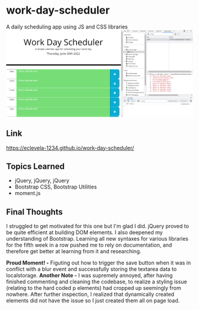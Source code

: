 # work-day-scheduler
A daily scheduling app using JS and CSS libraries
![screenshot of app](./assets/images/screenshot.png)

## Link 
https://eclevela-1234.github.io/work-day-scheduler/

## Topics Learned
* jQuery, jQuery, jQuery
* Bootstrap CSS, Bootstrap Utilities
* moment.js

## Final Thoughts
I struggled to get motivated for this one but I'm glad I did. jQuery proved to be quite efficient at building DOM elements. I also deepened my understanding of Bootstrap. Learning all new syntaxes for various libraries for the fifth week in a row pushed me to rely on documentation, and therefore get better at learning from it and researching.

**Proud Moment! -** Figuting out how to trigger the save button when it was in conflict with a blur event and successfully storing the textarea data to localstorage.
**Another Note -** I was supremely annoyed, after having finished commenting and cleaning the codebase, to realize a styling issue (relating to the hard coded p elements) had cropped up seemingly from nowhere. After further inspection, I realized that dynamically created elements did not have the issue so I just created them all on page load. 

